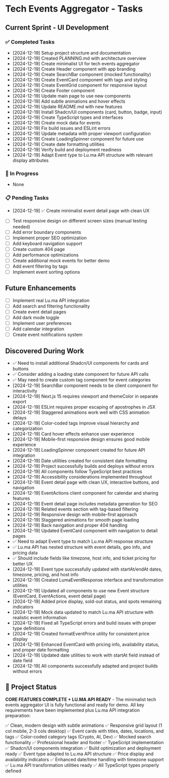 # Tech Events Aggregator - Tasks

## Current Sprint - UI Development

### ✅ Completed Tasks
- [2024-12-19] Setup project structure and documentation
- [2024-12-19] Created PLANNING.md with architecture overview
- [2024-12-19] Create minimalist UI for tech events aggregator
- [2024-12-19] Create Header component with app branding
- [2024-12-19] Create SearchBar component (mocked functionality)
- [2024-12-19] Create EventCard component with tags and styling
- [2024-12-19] Create EventGrid component for responsive layout
- [2024-12-19] Create Footer component
- [2024-12-19] Update main page to use new components
- [2024-12-19] Add subtle animations and hover effects
- [2024-12-19] Update README.md with new features
- [2024-12-19] Install Shadcn/UI components (card, button, badge, input)
- [2024-12-19] Create TypeScript types and interfaces
- [2024-12-19] Create mock data for events
- [2024-12-19] Fix build issues and ESLint errors
- [2024-12-19] Update metadata with proper viewport configuration
- [2024-12-19] Create LoadingSpinner component for future use
- [2024-12-19] Create date formatting utilities
- [2024-12-19] Verify build and deployment readiness
- [2024-12-19] Adapt Event type to Lu.ma API structure with relevant display attributes

### 🔄 In Progress
- None

### 📋 Pending Tasks
- [2024-12-19] ✅ Create minimalist event detail page with clean UX
- [ ] Test responsive design on different screen sizes (manual testing needed)
- [ ] Add error boundary components
- [ ] Implement proper SEO optimization
- [ ] Add keyboard navigation support
- [ ] Create custom 404 page
- [ ] Add performance optimizations
- [ ] Create additional mock events for better demo
- [ ] Add event filtering by tags
- [ ] Implement event sorting options

## Future Enhancements
- [ ] Implement real Lu.ma API integration
- [ ] Add search and filtering functionality
- [ ] Create event detail pages
- [ ] Add dark mode toggle
- [ ] Implement user preferences
- [ ] Add calendar integration
- [ ] Create event notifications system

## Discovered During Work
- ✅ Need to install additional Shadcn/UI components for cards and buttons
- ✅ Consider adding a loading state component for future API calls
- ✅ May need to create custom tag component for event categories
- [2024-12-19] SearchBar component needs to be client component for interactivity
- [2024-12-19] Next.js 15 requires viewport and themeColor in separate export
- [2024-12-19] ESLint requires proper escaping of apostrophes in JSX
- [2024-12-19] Staggered animations work well with CSS animation delays
- [2024-12-19] Color-coded tags improve visual hierarchy and categorization
- [2024-12-19] Card hover effects enhance user experience
- [2024-12-19] Mobile-first responsive design ensures good mobile experience
- [2024-12-19] LoadingSpinner component created for future API integration
- [2024-12-19] Date utilities created for consistent date formatting
- [2024-12-19] Project successfully builds and deploys without errors
- [2024-12-19] All components follow TypeScript best practices
- [2024-12-19] Accessibility considerations implemented throughout
- [2024-12-19] Event detail page with clean UX, interactive buttons, and navigation
- [2024-12-19] EventActions client component for calendar and sharing features
- [2024-12-19] Event detail page includes metadata generation for SEO
- [2024-12-19] Related events section with tag-based filtering
- [2024-12-19] Responsive design with mobile-first approach
- [2024-12-19] Staggered animations for smooth page loading
- [2024-12-19] Back navigation and proper 404 handling
- [2024-12-19] Updated EventCard component with navigation to detail pages
- ✅ Need to adapt Event type to match Lu.ma API response structure
- ✅ Lu.ma API has nested structure with event details, geo info, and pricing data
- ✅ Should include fields like timezone, host info, and ticket pricing for better UX
- [2024-12-19] Event type successfully updated with startAt/endAt dates, timezone, pricing, and host info
- [2024-12-19] Created LumaEventResponse interface and transformation utilities
- [2024-12-19] Updated all components to use new Event structure (EventCard, EventActions, event detail page)
- [2024-12-19] Added price display, sold-out status, and spots remaining indicators
- [2024-12-19] Mock data updated to match Lu.ma API structure with realistic event information
- [2024-12-19] Fixed all TypeScript errors and build issues with proper type definitions
- [2024-12-19] Created formatEventPrice utility for consistent price display
- [2024-12-19] Enhanced EventCard with pricing info, availability status, and proper date formatting
- [2024-12-19] Updated date utilities to work with startAt field instead of date field
- [2024-12-19] All components successfully adapted and project builds without errors

## 🎉 Project Status
**CORE FEATURES COMPLETE + LU.MA API READY** - The minimalist tech events aggregator UI is fully functional and ready for demo. All key requirements have been implemented plus Lu.ma API integration preparation:

✅ Clean, modern design with subtle animations
✅ Responsive grid layout (1 col mobile, 2-3 cols desktop)
✅ Event cards with titles, dates, locations, and tags
✅ Color-coded category tags (Crypto, AI, Dev)
✅ Mocked search functionality
✅ Professional header and footer
✅ TypeScript implementation
✅ Shadcn/UI components integration
✅ Build optimization and deployment ready
✅ Event type adapted to Lu.ma API structure
✅ Price display and availability indicators
✅ Enhanced date/time handling with timezone support
✅ Lu.ma API transformation utilities ready
✅ All TypeScript types properly defined